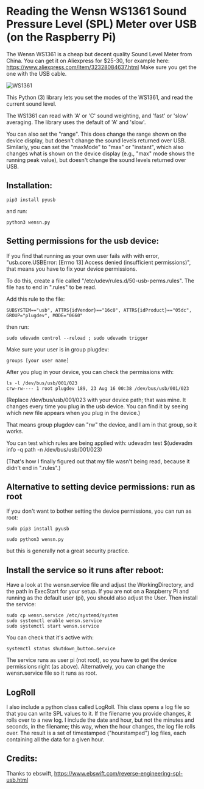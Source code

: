 
# Reading the Wensn WS1361 Sound Pressure Level (SPL) Meter over USB (on the Raspberry Pi)

The Wensn WS1361 is a cheap but decent quality Sound Level Meter from China. You can get it on Aliexpress for $25-30, for example here: https://www.aliexpress.com/item/32328084637.html Make sure you get the one with the USB cable.

![WS1361](https://github.com/mepster/wensn/blob/master/WS1361.png)

This Python (3) library lets you set the modes of the WS1361, and read the current sound level.

The WS1361 can read with 'A' or 'C' sound weighting, and 'fast' or 'slow' averaging. The library uses the default of 'A' and 'slow'.

You can also set the "range". This does change the range shown on the device display, but doesn't change the sound levels returned over USB. Similarly, you can set the "maxMode" to "max" or "instant", which also changes what is shown on the device display (e.g., "max" mode shows the running peak value), but doesn't change the sound levels returned over USB.

## Installation:

```
pip3 install pyusb
```

and run:

```
python3 wensn.py
```

## Setting permissions for the usb device:

If you find that running as your own user fails with with error, "usb.core.USBError: [Errno 13] Access denied (insufficient
permissions)", that means you have to fix your device permissions.

To do this, create a file called
"/etc/udev/rules.d/50-usb-perms.rules". The file has to end in
".rules" to be read.

Add this rule to the file:
```
SUBSYSTEM=="usb", ATTRS{idVendor}=="16c0", ATTRS{idProduct}=="05dc", GROUP="plugdev", MODE="0660"
```

then run:
```
sudo udevadm control --reload ; sudo udevadm trigger
```

Make sure your user is in group plugdev:
```
groups [your user name]
```

After you plug in your device, you can check the permissions with:
```
ls -l /dev/bus/usb/001/023
crw-rw---- 1 root plugdev 189, 23 Aug 16 00:38 /dev/bus/usb/001/023
```

(Replace /dev/bus/usb/001/023 with your device path; that was mine. It
changes every time you plug in the usb device. You can find it by
seeing which new file appears when you plug in the device.)

That means group plugdev can "rw" the device, and I am in that group, so it works.

You can test which rules are being applied with:
udevadm test $(udevadm info -q path -n /dev/bus/usb/001/023)

(That's how I finally figured out that my file wasn't being read, because it didn't end in ".rules".)

## Alternative to setting device permissions: run as root
If you don't want to bother setting the device permissions, you can run as root:
```
sudo pip3 install pyusb
```
```
sudo python3 wensn.py
```
but this is generally not a great security practice.

## Install the service so it runs after reboot:

Have a look at the wensn.service file and adjust the WorkingDirectory, and the path in ExecStart for your setup. If you are not on a Raspberry Pi and running as the default user (pi), you should also adjust the User. Then install the service:

```
sudo cp wensn.service /etc/systemd/system
sudo systemctl enable wensn.service
sudo systemctl start wensn.service
```

You can check that it's active with:
```
systemctl status shutdown_button.service
```

The service runs as user pi (not root), so you have to get the device
permissions right (as above). Alternatively, you can change the wensn.service file so it runs as root.


## LogRoll
I also include a python class called LogRoll. This class opens a log file so that you can write SPL values to it. If the filename you provide changes, it rolls over to a new log. I include the date and hour, but not the minutes and seconds, in the filename; this way, when the hour changes, the log file rolls over. The result is a set of timestamped ("hourstamped") log files, each containing all the data for a given hour.

## Credits:

Thanks to ebswift, https://www.ebswift.com/reverse-engineering-spl-usb.html
